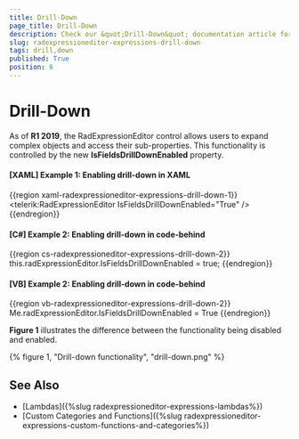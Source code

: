 ```yaml
---
title: Drill-Down
page_title: Drill-Down
description: Check our &quot;Drill-Down&quot; documentation article for the RadExpressionEditor {{ site.framework_name }} control.
slug: radexpressioneditor-expressions-drill-down
tags: drill,down
published: True
position: 6
---
```


# Drill-Down

As of **R1 2019**, the RadExpressionEditor control allows users to expand complex objects and access their sub-properties. This functionality is controlled by the new **IsFieldsDrillDownEnabled** property.

#### __[XAML] Example 1: Enabling drill-down in XAML__

{{region xaml-radexpressioneditor-expressions-drill-down-1}}
    <telerik:RadExpressionEditor IsFieldsDrillDownEnabled="True" />
{{endregion}}

#### __[C#] Example 2: Enabling drill-down in code-behind__

{{region cs-radexpressioneditor-expressions-drill-down-2}}
    this.radExpressionEditor.IsFieldsDrillDownEnabled = true;
{{endregion}}

#### __[VB] Example 2: Enabling drill-down in code-behind__

{{region vb-radexpressioneditor-expressions-drill-down-2}}
    Me.radExpressionEditor.IsFieldsDrillDownEnabled = True
{{endregion}}

**Figure 1** illustrates the difference between the functionality being disabled and enabled.

{% figure 1, "Drill-down functionality", "drill-down.png" %}

## See Also

* [Lambdas]({%slug radexpressioneditor-expressions-lambdas%})
* [Custom Categories and Functions]({%slug radexpressioneditor-expressions-custom-functions-and-categories%})